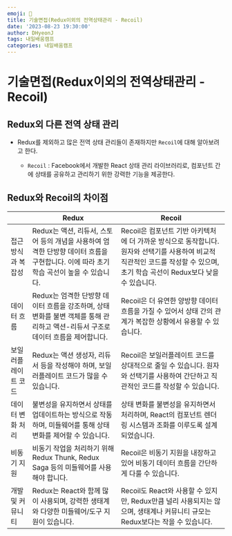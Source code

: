 ```yaml
---
emoji: 📝
title: 기술면접(Redux이외의 전역상태관리 - Recoil)
date: '2023-08-23 19:30:00'
author: DHyeonJ
tags: 내일배움캠프
categories: 내일배움캠프
---
```


# 기술면접(Redux이외의 전역상태관리 - Recoil)

## Redux외 다른 전역 상태 관리

- Redux를 제외하고 많은 전역 상태 관리들이 존재하지만 `Recoil`에 대해 알아보려고 한다.

  - `Recoil` : Facebook에서 개발한 React 상태 관리 라이브러리로, 컴포넌트 간에 상태를 공유하고 관리하기 위한 강력한 기능을 제공한다.

## Redux와 Recoil의 차이점

|                     | Redux                                                                                                                                  | Recoil                                                                                                                                                                          |
| ------------------- | -------------------------------------------------------------------------------------------------------------------------------------- | ------------------------------------------------------------------------------------------------------------------------------------------------------------------------------- |
| 접근 방식과 복잡성  | Redux는 액션, 리듀서, 스토어 등의 개념을 사용하여 엄격한 단방향 데이터 흐름을 구현합니다. 이에 따라 초기 학습 곡선이 높을 수 있습니다. | Recoil은 컴포넌트 기반 아키텍처에 더 가까운 방식으로 동작합니다. 원자와 선택기를 사용하여 비교적 직관적인 코드를 작성할 수 있으며, 초기 학습 곡선이 Redux보다 낮을 수 있습니다. |
| 데이터 흐름         | Redux는 엄격한 단방향 데이터 흐름을 강조하며, 상태 변화를 불변 객체를 통해 관리하고 액션-리듀서 구조로 데이터 흐름을 제어합니다.       | Recoil은 더 유연한 양방향 데이터 흐름을 가질 수 있어서 상태 간의 관계가 복잡한 상황에서 유용할 수 있습니다.                                                                     |
| 보일러플레이트 코드 | Redux는 액션 생성자, 리듀서 등을 작성해야 하며, 보일러플레이트 코드가 많을 수 있습니다.                                                | Recoil은 보일러플레이트 코드를 상대적으로 줄일 수 있습니다. 원자와 선택기를 사용하여 간단하고 직관적인 코드를 작성할 수 있습니다.                                               |
| 데이터 변화 처리    | 불변성을 유지하면서 상태를 업데이트하는 방식으로 작동하며, 미들웨어를 통해 상태 변화를 제어할 수 있습니다.                             | 상태 변화를 불변성을 유지하면서 처리하며, React의 컴포넌트 렌더링 시스템과 조화를 이루도록 설계되었습니다.                                                                      |
| 비동기 지원         | 비동기 작업을 처리하기 위해 Redux Thunk, Redux Saga 등의 미들웨어를 사용해야 합니다.                                                   | Recoil은 비동기 지원을 내장하고 있어 비동기 데이터 흐름을 간단하게 다룰 수 있습니다.                                                                                            |
| 개발 및 커뮤니티    | Redux는 React와 함께 많이 사용되며, 강력한 생태계와 다양한 미들웨어/도구 지원이 있습니다.                                              | Recoil도 React와 사용할 수 있지만, Redux만큼 널리 사용되지는 않으며, 생태계나 커뮤니티 규모는 Redux보다는 작을 수 있습니다.                                                     |

```toc

```
